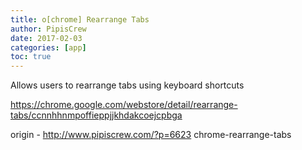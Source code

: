 ```yaml
---
title: o[chrome] Rearrange Tabs
author: PipisCrew
date: 2017-02-03
categories: [app]
toc: true
---
```


Allows users to rearrange tabs using keyboard shortcuts

https://chrome.google.com/webstore/detail/rearrange-tabs/ccnnhhnmpoffieppjjkhdakcoejcpbga

origin - http://www.pipiscrew.com/?p=6623 chrome-rearrange-tabs